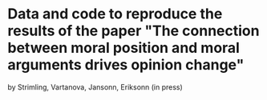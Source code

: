 # Data and code to reproduce the results of the paper "The connection between moral position and moral arguments drives opinion change"
by Strimling, Vartanova, Jansonn, Eriksonn (in press)


